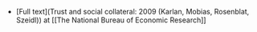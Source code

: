 - [Full text](Trust and social collateral: 2009 (Karlan, Mobias, Rosenblat, Szeidl)) at [[The National Bureau of Economic Research]]
